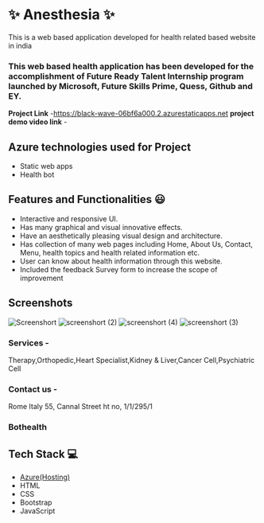 # ✨  Anesthesia ✨

This is a web based application developed for health related based website in india

### This web based health application has been developed for the accomplishment of Future Ready Talent Internship program launched by Microsoft, Future Skills Prime, Quess, Github and EY.


**Project Link** -https://black-wave-06bf6a000.2.azurestaticapps.net
**project demo video link** -

## Azure technologies used for Project

- Static web apps
- Health bot

## Features and Functionalities 😃

- Interactive and responsive UI.
- Has many graphical and visual innovative effects.
- Have an aesthetically pleasing visual design and architecture.
- Has collection of many web pages including Home, About Us, Contact, Menu, health topics and health related information etc.
- User can know about health information through this website.
- Included the feedback Survey form to increase the scope of improvement 

## Screenshots
![Screenshort](https://user-images.githubusercontent.com/115787485/207067878-5891a8d5-e1eb-4574-9ad8-c3a0c0fdb789.png)
![screenshort (2)](https://user-images.githubusercontent.com/115787485/207070349-92f24387-95e4-4627-a3ea-28400bec77dd.png)
![screenshort (4)](https://user-images.githubusercontent.com/115787485/207070406-d4741aab-033f-4922-841e-cc0ec7094142.png)
![screenshort (3)](https://user-images.githubusercontent.com/115787485/207070378-b1a37b5d-754e-4fe2-894f-8d30c235c72a.png)
### Services -
Therapy,Orthopedic,Heart Specialist,Kidney & Liver,Cancer Cell,Psychiatric Cell
### Contact us -
Rome
Italy
55, Cannal Street
ht no, 1/1/295/1
### Bothealth

## Tech Stack 💻

- [Azure(Hosting)](https://azure.microsoft.com/en-in/features/azure-portal/)
- HTML
- CSS
- Bootstrap
- JavaScript

